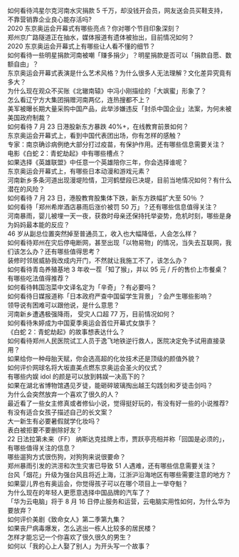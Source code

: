 如何看待鸿星尔克河南水灾捐款 5 千万，却没钱开会员，网友送会员买鞋支持，不靠营销靠企业良心能存活吗?  
2020 东京奥运会开幕式有哪些亮点？你对哪个节目印象深刻？  
郑州京广路隧道正在抽水，媒体报道有遗体被抬出，目前情况如何？  
2020 东京奥运会开幕式上有哪些让人看不懂的细节？  
如何看待一些明星捐款河南被嘲「赚多捐少」？明星捐款是否可以「捐款自愿、数额自由」？  
东京奥运会开幕式表演是什么艺术风格？为什么很多人无法理解？文化差异究竟有多大？  
为什么现在观众不买账《北辙南辕》中冯小刚描绘的「大飒蜜」形象了？  
怎么看辽宁方大集团捐赠河南两亿，连热搜都不上？  
美军被曝长期大量采购中国产品，此举涉嫌违反「封杀中国企业」法案，为何未被美国政府制裁？  
如何看待 7 月 23 日港股新东方暴跌 40%+，在线教育前景如何？  
东京奥运会开幕式上，看到中国代表团出场，你有怎样的感触？  
专家：南京确诊病例绝大部分打过疫苗，有保护作用。还有哪些信息需要关注？  
电影《白蛇 2：青蛇劫起》中有哪些槽点？  
如果选择《英雄联盟》中任意一个英雄陪你三年，你会选择谁呢？  
东京奥运会开幕式上，有哪些日本动漫和游戏元素？  
河南新乡多条河道出现漫堤险情，卫河鹤壁段已决堤，目前当地情况如何？有什么潜在的风险？  
如何看待 7 月 23 日，港股教育股集体下跌，新东方跌幅扩大至 50％ ？  
如何看待「郑州希岸酒店暴雨后涨价被罚 50 万」？还有哪些信息值得关注？  
河南暴雨，婴儿被埋一天一夜，获救时母亲还保持托举姿势，危机时刻，哪些是身为妈妈最本能的反应？  
46 岁从副总位置突然掉至普通员工，收入也大幅降低，人会怎么样？  
如何看待郑州在灾后停电断网，甚至出现「以物易物」的情况，当失去互联网，我们该怎么办？还有哪些值得思考？  
装修时邻居威胁我改成内开门，不然就让我施工不了，该怎么办？  
如何看待青岛养殖基地 3 年收一茬「知了猴」，并以 95 元 / 斤的售价上市餐桌？有哪些吃法值得推荐？  
如何看待韩国泡菜中文译名定为「辛奇」？有必要吗？  
如何看待日媒报道称「日本政府严查中国留学生背景」？会产生哪些影响？  
领导说有困难可以跟他说，是什么意思？  
河南新乡遭遇极强降雨， 受灾人口超 77 万，目前情况如何？  
如何看待朱婷成为中国夏季奥运会首位开幕式女旗手？  
《白蛇 2：青蛇劫起》的故事想表达什么？  
如何看待郑州人民医院试工人员于逸飞地铁逆行救人，医院决定免予试用直接录用？  
如果给你一种母胎天赋，你会选高超的化妆技术还是顶级的颜值外貌？  
如何评价网球名将大坂直美点燃东京奥运会圣火的仪式？  
有哪些内娱 idol 的颜是可以放到韩娱一决高下的？  
如果在湖北省博物馆遇见歹徒，能砸碎玻璃掏出越王勾践剑和歹徒击剑吗？  
为什么会突然放弃一个喜欢了很久的人？  
最近看了一些女主修真或者修仙小说，觉得挺好玩的，有没有好一些的小说推荐?  
有没有适合女孩子描述自己的长文案？  
大一新生有必要暑假就学化妆吗？  
表白被拒要不要删除好友？  
22 日法拉第未来（FF） 纳斯达克挂牌上市，贾跃亭亮相并称「回国是必须的」，有哪些值得关注的信息？  
哪些遛狗方式很伤狗，对狗狗来说很要命？  
郑州暴雨引发的洪涝和次生灾害已导致 51 人遇难，还有哪些信息需要关注？  
台风「烟花」升级为强台风且将近上海，江浙沪沿海地区有哪些需要注意的地方？  
如果婴儿界也有奥运会，你觉得孩子可以在哪个项目上一举夺魁？  
为什么现在的年轻人更愿意选择中国品牌的汽车了？  
「华为云电脑」将于 8 月 16 日停止服务和运营，云电脑实用性如何，为什么华为要放弃？  
如何评价美剧《致命女人》第二季第九集？  
如果丧尸病毒爆发，怎么逃出一栋人比较多的居民楼？  
怎样才能忘记一个你喜欢了很久很久的男生？  
如何以「我的心上人娶了别人」为开头写一个故事？  
